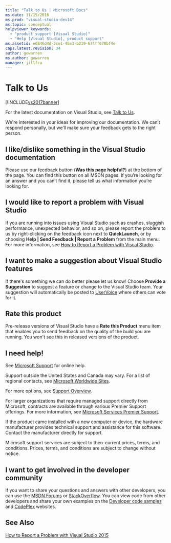 ```yaml
---
title: "Talk to Us | Microsoft Docs"
ms.date: 11/15/2016
ms.prod: "visual-studio-dev14"
ms.topic: conceptual
helpviewer_keywords: 
  - "product support [Visual Studio]"
  - "Help [Visual Studio], product support"
ms.assetid: e0846d4d-2ce1-48e3-b219-674ff070bf4e
caps.latest.revision: 34
author: gewarren
ms.author: gewarren
manager: jillfra
---
```

# Talk to Us
[!INCLUDE[vs2017banner](../includes/vs2017banner.md)]

For the latest documentation on Visual Studio, see [Talk to Us](https://docs.microsoft.com/visualstudio/ide/talk-to-us).  

We're interested in your ideas for improving our documentation. We can’t respond personally, but we’ll make sure your feedback gets to the right person.  
  
## I like/dislike something in the Visual Studio documentation  
 Please use our feedback button (**Was this page helpful?**) at the bottom of the page. You can find this button on all MSDN pages. If you’re looking for an answer and you can’t find it, please tell us what information you’re looking for.  
  
## I would like to report a problem with Visual Studio  
 If you are running into issues using Visual Studio such as crashes, sluggish performance, unexpected behavior, and so on, please report the problem to us by right-clicking on the feedback icon next to **QuickLaunch**, or by choosing **Help &#124; Send Feedback &#124; Report a Problem** from the main menu. For more information, see [How to Report a Problem with Visual Studio](../ide/how-to-report-a-problem-with-visual-studio-2015.md).  
  
## I want to make a suggestion about Visual Studio features  
 If there's something we can do better please let us know! Choose **Provide a Suggestion** to suggest a feature or change to the Visual Studio team. Your suggestion will automatically be posted to [UserVoice](https://visualstudio.uservoice.com) where others can vote for it.  
  
## Rate this product  
 Pre-release versions of Visual Studio have a **Rate this Product** menu item that enables you to send feedback on the quality of the build you are running. You won't see this in released versions of the product.  
  
## I need help!  
 See [Microsoft Support](http://go.microsoft.com/fwlink/?LinkID=99019) for online help.  
  
 Support outside the United States and Canada may vary. For a list of regional contacts, see [Microsoft Worldwide Sites](http://www.microsoft.com/worldwide/).  
  
 For more options, see [Support Overview](http://www.visualstudio.com/support/support-overview-vs).  
  
 For larger organizations that require managed support directly from Microsoft, contracts are available through various Premier Support offerings. For more information, see [Microsoft Services Premier Support](http://go.microsoft.com/fwlink/?LinkId=258223).  
  
 If the product came installed with a new computer or device, the hardware manufacturer provides technical support and assistance for this software. Contact the manufacturer directly for support.  
  
 Microsoft support services are subject to then-current prices, terms, and conditions. Prices, terms, and conditions are subject to change without notice.  
  
## I want to get involved in the developer community  
 If you want to share your questions and answers with other developers, you can use the [MSDN Forums](http://social.msdn.microsoft.com/Forums/home) or [StackOverflow](http://stackoverflow.com/). You can view code from other developers and share your own examples on the [Developer code samples](http://code.msdn.microsoft.com/) and [CodePlex](http://www.codeplex.com/) websites.  
  
## See Also  
 [How to Report a Problem with Visual Studio 2015](../ide/how-to-report-a-problem-with-visual-studio-2015.md)
